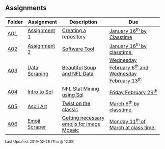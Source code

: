 ## Assignments
| Folder | Assignment | Description | Due|
 | ------------|------------|------------|------------|
 | [A01](https://github.com/rugbyprof/4883-Software-Tools/tree/master/Assignments/A01) | [ Assignment 1 ](https://github.com/rugbyprof/4883-Software-Tools/tree/master/Assignments/A01) | [ Creating a repository](https://github.com/rugbyprof/4883-Software-Tools/tree/master/Assignments/A01) | [January 16<sup>th</sup> by Classtime](https://github.com/rugbyprof/4883-Software-Tools/tree/master/Assignments/A01) |
 | [A02](https://github.com/rugbyprof/4883-Software-Tools/tree/master/Assignments/A02) | [ Assignment 2 ](https://github.com/rugbyprof/4883-Software-Tools/tree/master/Assignments/A02) | [ Software Tool](https://github.com/rugbyprof/4883-Software-Tools/tree/master/Assignments/A02) | [January 16<sup>th</sup> by classtime.](https://github.com/rugbyprof/4883-Software-Tools/tree/master/Assignments/A02) |
 | [A03](https://github.com/rugbyprof/4883-Software-Tools/tree/master/Assignments/A03) | [ Data Scraping ](https://github.com/rugbyprof/4883-Software-Tools/tree/master/Assignments/A03) | [ Beautiful Soup and NFL Data](https://github.com/rugbyprof/4883-Software-Tools/tree/master/Assignments/A03) | [Wednesday February 6<sup>th</sup> and Wednesday February 13<sup>th</sup>](https://github.com/rugbyprof/4883-Software-Tools/tree/master/Assignments/A03) |
 | [A04](https://github.com/rugbyprof/4883-Software-Tools/tree/master/Assignments/A04) | [ Intro to Sql ](https://github.com/rugbyprof/4883-Software-Tools/tree/master/Assignments/A04) | [ NFL Stat Mining using Sql](https://github.com/rugbyprof/4883-Software-Tools/tree/master/Assignments/A04) | [Friday February 29<sup>th</sup>](https://github.com/rugbyprof/4883-Software-Tools/tree/master/Assignments/A04) |
 | [A05](https://github.com/rugbyprof/4883-Software-Tools/tree/master/Assignments/A05) | [ Ascii Art ](https://github.com/rugbyprof/4883-Software-Tools/tree/master/Assignments/A05) | [ Twist on the classic](https://github.com/rugbyprof/4883-Software-Tools/tree/master/Assignments/A05) | [March 6<sup>th</sup> by classtime.](https://github.com/rugbyprof/4883-Software-Tools/tree/master/Assignments/A05) |
 | [A06](https://github.com/rugbyprof/4883-Software-Tools/tree/master/Assignments/A06) | [ Emoji Scraper ](https://github.com/rugbyprof/4883-Software-Tools/tree/master/Assignments/A06) | [ Getting necessary emojis for image Mosaic](https://github.com/rugbyprof/4883-Software-Tools/tree/master/Assignments/A06) | [Monday 11<sup>th</sup> of March at class time.](https://github.com/rugbyprof/4883-Software-Tools/tree/master/Assignments/A06) |

<sup>Last Updated: 2019-02-28 (Thu @ 12:05)</sup>